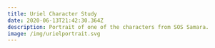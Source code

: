 ```yaml
---
title: Uriel Character Study
date: 2020-06-13T21:42:30.364Z
description: Portrait of one of the characters from SOS Samara.
image: /img/urielportrait.svg
---
```


